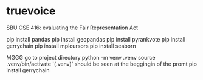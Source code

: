 # truevoice
SBU CSE 416: evaluating the Fair Representation Act 

pip install pandas
pip install geopandas
pip install pyrankvote
pip install gerrychain
pip install mplcursors
pip install seaborn

MGGG
go to project directory
python -m venv .venv
source .venv/bin/activate
'(.venv)' should be seen at the beggingin of the promt 
pip install gerrychain
